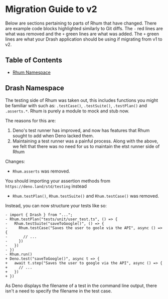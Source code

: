 # Migration Guide to v2

Below are sections pertaining to parts of Rhum that have changed. There are
example code blocks highlighted similarly to Git diffs. The `-` red lines are
what was removed and the `+` green lines are what was added. The `+` green lines
are what your Drash application should be using if migrating from v1 to v2.

## Table of Contents

- [Rhum Namespace](#drash-namespace)

## Drash Namespace

The testing side of Rhum was taken out, this includes functions you might be
familiar with such as: `.testCase()`, `.testSuite()`, `.testPlan()` and
`.asserts.*`. Rhum is purely a module to mock and stub now.

The reasons for this are:

1. Deno's test runner has improved, and now has features that Rhum sought to add
   when Deno lacked them.
2. Maintaining a test runner was a painful process. Along with the above, we
   felt that there was no need for us to maintain the etst runner side of Rhum

Changes:

- `Rhum.asserts` was removed.

You should importing your assertion methods from `https://deno.land/std/testing`
instead

- `Rhum.testPlan()`, `Rhum.testSuite()` and `Rhum.testCase()` was removed.

Instead, you can now structure your tests like so:

```diff-typescript
- import { Drash } from "...";
- Rhum.testPlan("tests/unit/user_test.ts", () => {
-   Rhum.testSuite("saveToGoogle()", () => {
-     Rhum.testCase("Saves the user to goole via the API", async () => {
-       // ...
-     })
-   })  
- })
- Rhum.run()
+ Deno.test("saveToGoogle()", async t => {
+   await t.step("Saves the user to google via the API", async () => {
+     // ...
+   })
+ })
```

As Deno displays the filename of a test in the command line output, there isn't
a need to specify the filename in the test case.
